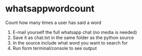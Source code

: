 # whatsappwordcount
Count how many times a user has said a word

1. E-mail yourself the full whatsapp chat (no media is needed)
2. Save it as chat.txt in the same folder as the python source
3. In the source include what word you want to search for
3. Run form terminal/console to see output 